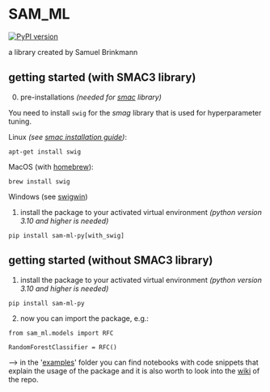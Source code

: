 # SAM_ML

[![PyPI version](https://badge.fury.io/py/sam-ml-py.svg)](https://badge.fury.io/py/sam-ml-py)

a library created by Samuel Brinkmann

## getting started (with SMAC3 library)

0. pre-installations *(needed for [smac](https://github.com/automl/SMAC3) library)*

You need to install `swig` for the *smag* library that is used for hyperparameter tuning.

Linux *(see [smac installation guide](https://automl.github.io/SMAC3/main/1_installation.html))*:

```
apt-get install swig
```

MacOS (with [homebrew](https://formulae.brew.sh/formula/swig)):

```
brew install swig
```

Windows (see [swigwin](https://www.swig.org/download.html))

1. install the package to your activated virtual environment *(python version 3.10 and higher is needed)*

```
pip install sam-ml-py[with_swig]
```

## getting started (without SMAC3 library)

1. install the package to your activated virtual environment *(python version 3.10 and higher is needed)*

```
pip install sam-ml-py
```

2. now you can import the package, e.g.:

```
from sam_ml.models import RFC

RandomForestClassifier = RFC()
```

--> in the '[examples](https://github.com/Priapos1004/SAM_ML/tree/main/examples)' folder you can find notebooks with code snippets that explain the usage of the package and it is also worth to look into the [wiki](https://github.com/Priapos1004/SAM_ML/wiki) of the repo.
